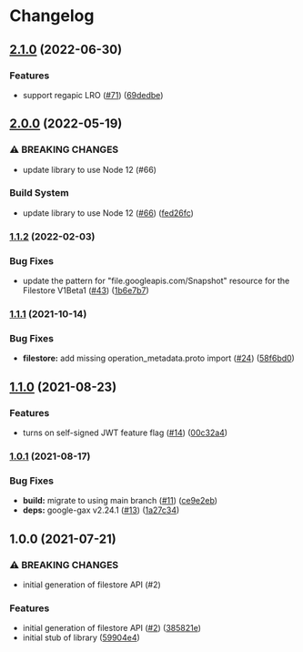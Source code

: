 # Changelog

## [2.1.0](https://github.com/googleapis/nodejs-filestore/compare/v2.0.0...v2.1.0) (2022-06-30)


### Features

* support regapic LRO ([#71](https://github.com/googleapis/nodejs-filestore/issues/71)) ([69dedbe](https://github.com/googleapis/nodejs-filestore/commit/69dedbeb0ba429dbb768b4823a53bab01caa3e7d))

## [2.0.0](https://github.com/googleapis/nodejs-filestore/compare/v1.1.2...v2.0.0) (2022-05-19)


### ⚠ BREAKING CHANGES

* update library to use Node 12 (#66)

### Build System

* update library to use Node 12 ([#66](https://github.com/googleapis/nodejs-filestore/issues/66)) ([fed26fc](https://github.com/googleapis/nodejs-filestore/commit/fed26fc96372b8c15237a1500ae27ce88d4ec936))

### [1.1.2](https://github.com/googleapis/nodejs-filestore/compare/v1.1.1...v1.1.2) (2022-02-03)


### Bug Fixes

* update the pattern for "file.googleapis.com/Snapshot" resource for the Filestore V1Beta1 ([#43](https://github.com/googleapis/nodejs-filestore/issues/43)) ([1b6e7b7](https://github.com/googleapis/nodejs-filestore/commit/1b6e7b71d739c3c428410b343c824907e3d58cc6))

### [1.1.1](https://www.github.com/googleapis/nodejs-filestore/compare/v1.1.0...v1.1.1) (2021-10-14)


### Bug Fixes

* **filestore:** add missing operation_metadata.proto import ([#24](https://www.github.com/googleapis/nodejs-filestore/issues/24)) ([58f6bd0](https://www.github.com/googleapis/nodejs-filestore/commit/58f6bd08080f79e8b60967f27990783660b0f1be))

## [1.1.0](https://www.github.com/googleapis/nodejs-filestore/compare/v1.0.1...v1.1.0) (2021-08-23)


### Features

* turns on self-signed JWT feature flag ([#14](https://www.github.com/googleapis/nodejs-filestore/issues/14)) ([00c32a4](https://www.github.com/googleapis/nodejs-filestore/commit/00c32a4eaeaf6e4f19559a38e51d2b5ec23197b4))

### [1.0.1](https://www.github.com/googleapis/nodejs-filestore/compare/v1.0.0...v1.0.1) (2021-08-17)


### Bug Fixes

* **build:** migrate to using main branch ([#11](https://www.github.com/googleapis/nodejs-filestore/issues/11)) ([ce9e2eb](https://www.github.com/googleapis/nodejs-filestore/commit/ce9e2eb86e80b122d67f0b283597ba13e4b366ad))
* **deps:** google-gax v2.24.1 ([#13](https://www.github.com/googleapis/nodejs-filestore/issues/13)) ([1a27c34](https://www.github.com/googleapis/nodejs-filestore/commit/1a27c34790099af5a5aa6e091b2c1207cc43d7da))

## 1.0.0 (2021-07-21)


### ⚠ BREAKING CHANGES

* initial generation of filestore API (#2)

### Features

* initial generation of filestore API ([#2](https://www.github.com/googleapis/nodejs-filestore/issues/2)) ([385821e](https://www.github.com/googleapis/nodejs-filestore/commit/385821e88e1036e780b4d7ca9c784e771afa024f))
* initial stub of library ([59904e4](https://www.github.com/googleapis/nodejs-filestore/commit/59904e4219e4c8d2b5bd4a474d604ccd91647322))
